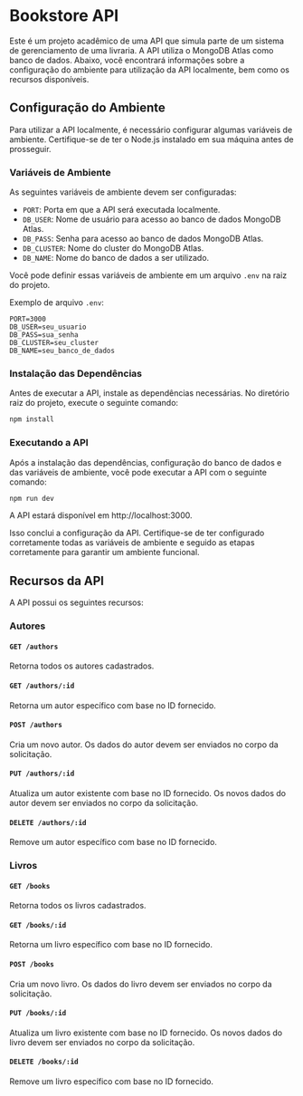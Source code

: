# **Bookstore API**

Este é um projeto acadêmico de uma API que simula parte de um sistema de gerenciamento de uma livraria. A API utiliza o MongoDB Atlas como banco de dados. Abaixo, você encontrará informações sobre a configuração do ambiente para utilização da API localmente, bem como os recursos disponíveis.

## **Configuração do Ambiente**

Para utilizar a API localmente, é necessário configurar algumas variáveis de ambiente. Certifique-se de ter o Node.js instalado em sua máquina antes de prosseguir.

### **Variáveis de Ambiente**

As seguintes variáveis de ambiente devem ser configuradas:

- `PORT`: Porta em que a API será executada localmente.
- `DB_USER`: Nome de usuário para acesso ao banco de dados MongoDB Atlas.
- `DB_PASS`: Senha para acesso ao banco de dados MongoDB Atlas.
- `DB_CLUSTER`: Nome do cluster do MongoDB Atlas.
- `DB_NAME`: Nome do banco de dados a ser utilizado.

Você pode definir essas variáveis de ambiente em um arquivo `.env` na raiz do projeto.

Exemplo de arquivo `.env`:

```
PORT=3000
DB_USER=seu_usuario
DB_PASS=sua_senha
DB_CLUSTER=seu_cluster
DB_NAME=seu_banco_de_dados
```

### **Instalação das Dependências**

Antes de executar a API, instale as dependências necessárias. No diretório raiz do projeto, execute o seguinte comando:

```bash
npm install
```

### **Executando a API**

Após a instalação das dependências, configuração do banco de dados e das
variáveis de ambiente, você pode executar a API com o seguinte comando:

```bash
npm run dev
```

A API estará disponível em http://localhost:3000.

Isso conclui a configuração da API. Certifique-se de ter configurado
corretamente todas as variáveis de ambiente e seguido as etapas corretamente
para garantir um ambiente funcional.

## **Recursos da API**

A API possui os seguintes recursos:

### **Autores**

#### `GET /authors`

Retorna todos os autores cadastrados.

#### `GET /authors/:id`

Retorna um autor específico com base no ID fornecido.

#### `POST /authors`

Cria um novo autor. Os dados do autor devem ser enviados no corpo da solicitação.

#### `PUT /authors/:id`

Atualiza um autor existente com base no ID fornecido. Os novos dados do autor devem ser enviados no corpo da solicitação.

#### `DELETE /authors/:id`

Remove um autor específico com base no ID fornecido.

### **Livros**

#### `GET /books`

Retorna todos os livros cadastrados.

#### `GET /books/:id`

Retorna um livro específico com base no ID fornecido.

#### `POST /books`

Cria um novo livro. Os dados do livro devem ser enviados no corpo da solicitação.

#### `PUT /books/:id`

Atualiza um livro existente com base no ID fornecido. Os novos dados do livro devem ser enviados no corpo da solicitação.

#### `DELETE /books/:id`

Remove um livro específico com base no ID fornecido.
